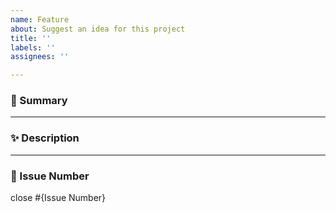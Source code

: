 ```yaml
---
name: Feature
about: Suggest an idea for this project
title: ''
labels: ''
assignees: ''

---
```


### 🚀 Summary

<!-- A brief description of the issue. -->

---

### ✨ Description

<!-- write down the work details and show the execution results. -->

---

### 🎲 Issue Number

<!-- Please enter {Issue Number} below to automatically close the connected issue. -->

close #{Issue Number}
